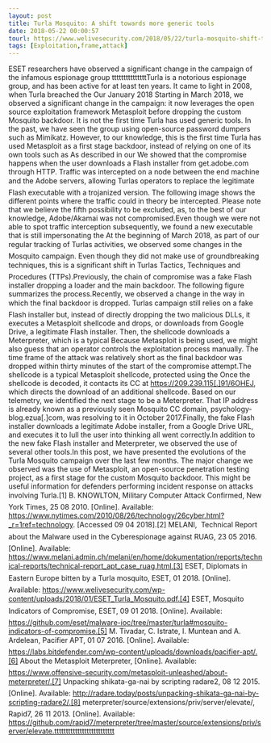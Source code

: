 ```yaml
---
layout: post
title: Turla Mosquito: A shift towards more generic tools
date: 2018-05-22 00:00:57
tourl: https://www.welivesecurity.com/2018/05/22/turla-mosquito-shift-towards-generic-tools/
tags: [Exploitation,frame,attack]
---
```

ESET researchers have observed a significant change in the campaign of the infamous espionage group tttttttttttttttTurla is a notorious espionage group, and has been active for at least ten years. It came to light in 2008, when Turla breached the Our January 2018 Starting in March 2018, we observed a significant change in the campaign: it now leverages the open source exploitation framework Metasploit before dropping the custom Mosquito backdoor. It is not the first time Turla has used generic tools. In the past, we have seen the group using open-source password dumpers such as Mimikatz. However, to our knowledge, this is the first time Turla has used Metasploit as a first stage backdoor, instead of relying on one of its own tools such as As described in our We showed that the compromise happens when the user downloads a Flash installer from get.adobe.com through HTTP. Traffic was intercepted on a node between the end machine and the Adobe servers, allowing Turlas operators to replace the legitimate Flash executable with a trojanized version. The following image shows the different points where the traffic could in theory be intercepted. Please note that we believe the fifth possibility to be excluded, as, to the best of our knowledge, Adobe/Akamai was not compromised.Even though we were not able to spot traffic interception subsequently, we found a new executable that is still impersonating the At the beginning of March 2018, as part of our regular tracking of Turlas activities, we observed some changes in the Mosquito campaign. Even though they did not make use of groundbreaking techniques, this is a significant shift in Turlas Tactics, Techniques and Procedures (TTPs).Previously, the chain of compromise was a fake Flash installer dropping a loader and the main backdoor. The following figure summarizes the process.Recently, we observed a change in the way in which the final backdoor is dropped. Turlas campaign still relies on a fake Flash installer but, instead of directly dropping the two malicious DLLs, it executes a Metasploit shellcode and drops, or downloads from Google Drive, a legitimate Flash installer. Then, the shellcode downloads a Meterpreter, which is a typical Because Metasploit is being used, we might also guess that an operator controls the exploitation process manually. The time frame of the attack was relatively short as the final backdoor was dropped within thirty minutes of the start of the compromise attempt.The shellcode is a typical Metasploit shellcode, protected using the Once the shellcode is decoded, it contacts its CC at https://209.239.115[.]91/6OHEJ, which directs the download of an additional shellcode. Based on our telemetry, we identified the next stage to be a Meterpreter. That IP address is already known as a previously seen Mosquito CC domain, psychology-blog.ezua[.]com, was resolving to it in October 2017.Finally, the fake Flash installer downloads a legitimate Adobe installer, from a Google Drive URL, and executes it to lull the user into thinking all went correctly.In addition to the new fake Flash installer and Meterpreter, we observed the use of several other tools.In this post, we have presented the evolutions of the Turla Mosquito campaign over the last few months. The major change we observed was the use of Metasploit, an open-source penetration testing project, as a first stage for the custom Mosquito backdoor. This might be useful information for defenders performing incident response on attacks involving Turla.[1] B. KNOWLTON, Military Computer Attack Confirmed, New York Times, 25 08 2010. [Online]. Available: https://www.nytimes.com/2010/08/26/technology/26cyber.html?_r=1ref=technology. [Accessed 09 04 2018].[2] MELANI,  Technical Report about the Malware used in the Cyberespionage against RUAG, 23 05 2016. [Online]. Available: https://www.melani.admin.ch/melani/en/home/dokumentation/reports/technical-reports/technical-report_apt_case_ruag.html.[3] ESET, Diplomats in Eastern Europe bitten by a Turla mosquito, ESET, 01 2018. [Online]. Available: https://www.welivesecurity.com/wp-content/uploads/2018/01/ESET_Turla_Mosquito.pdf.[4] ESET, Mosquito Indicators of Compromise, ESET, 09 01 2018. [Online]. Available: https://github.com/eset/malware-ioc/tree/master/turla#mosquito-indicators-of-compromise.[5] M. Tivadar, C. Istrate, I. Muntean and A. Ardelean, Pacifier APT, 01 07 2016. [Online]. Available: https://labs.bitdefender.com/wp-content/uploads/downloads/pacifier-apt/.[6] About the Metasploit Meterpreter, [Online]. Available: https://www.offensive-security.com/metasploit-unleashed/about-meterpreter/.[7] Unpacking shikata-ga-nai by scripting radare2, 08 12 2015. [Online]. Available: http://radare.today/posts/unpacking-shikata-ga-nai-by-scripting-radare2/.[8] meterpreter/source/extensions/priv/server/elevate/, Rapid7, 26 11 2013. [Online]. Available: https://github.com/rapid7/meterpreter/tree/master/source/extensions/priv/server/elevate.tttttttttttttttttttttttttt